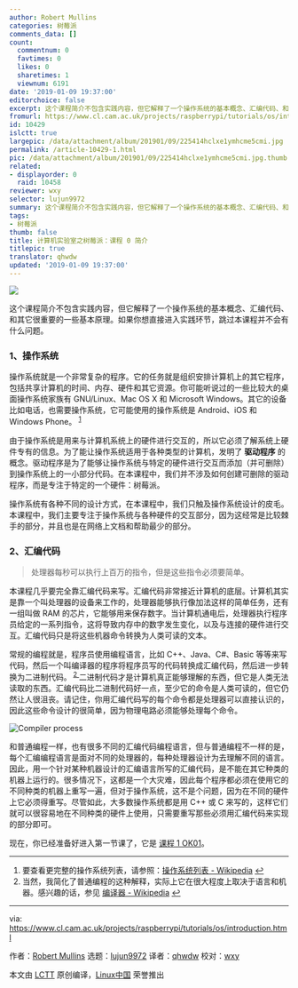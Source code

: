 ```yaml
---
author: Robert Mullins
categories: 树莓派
comments_data: []
count:
  commentnum: 0
  favtimes: 0
  likes: 0
  sharetimes: 1
  viewnum: 6191
date: '2019-01-09 19:37:00'
editorchoice: false
excerpt: 这个课程简介不包含实践内容，但它解释了一个操作系统的基本概念、汇编代码、和其它很重要的一些基本原理。
fromurl: https://www.cl.cam.ac.uk/projects/raspberrypi/tutorials/os/introduction.html
id: 10429
islctt: true
largepic: /data/attachment/album/201901/09/225414hclxe1ymhcme5cmi.jpg
permalink: /article-10429-1.html
pic: /data/attachment/album/201901/09/225414hclxe1ymhcme5cmi.jpg.thumb.jpg
related:
- displayorder: 0
  raid: 10458
reviewer: wxy
selector: lujun9972
summary: 这个课程简介不包含实践内容，但它解释了一个操作系统的基本概念、汇编代码、和其它很重要的一些基本原理。
tags:
- 树莓派
thumb: false
title: 计算机实验室之树莓派：课程 0 简介
titlepic: true
translator: qhwdw
updated: '2019-01-09 19:37:00'
---
```


![](/data/attachment/album/201901/09/225414hclxe1ymhcme5cmi.jpg)


这个课程简介不包含实践内容，但它解释了一个操作系统的基本概念、汇编代码、和其它很重要的一些基本原理。如果你想直接进入实践环节，跳过本课程并不会有什么问题。


### 1、操作系统


操作系统就是一个非常复杂的程序。它的任务就是组织安排计算机上的其它程序，包括共享计算机的时间、内存、硬件和其它资源。你可能听说过的一些比较大的桌面操作系统家族有 GNU/Linux、Mac OS X 和 Microsoft Windows。其它的设备比如电话，也需要操作系统，它可能使用的操作系统是 Android、iOS 和 Windows Phone。 <sup id="fnref1"> <a href="#fn1" rel="footnote">  1 </a></sup>


由于操作系统是用来与计算机系统上的硬件进行交互的，所以它必须了解系统上硬件专有的信息。为了能让操作系统适用于各种类型的计算机，发明了 **驱动程序** 的概念。驱动程序是为了能够让操作系统与特定的硬件进行交互而添加（并可删除）到操作系统上的一小部分代码。在本课程中，我们并不涉及如何创建可删除的驱动程序，而是专注于特定的一个硬件：树莓派。


操作系统有各种不同的设计方式，在本课程中，我们只触及操作系统设计的皮毛。本课程中，我们主要专注于操作系统与各种硬件的交互部分，因为这经常是比较棘手的部分，并且也是在网络上文档和帮助最少的部分。


### 2、汇编代码



> 
> 处理器每秒可以执行上百万的指令，但是这些指令必须要简单。
> 
> 
> 


本课程几乎要完全靠汇编代码来写。汇编代码非常接近计算机的底层。计算机其实是靠一个叫处理器的设备来工作的，处理器能够执行像加法这样的简单任务，还有一组叫做 RAM 的芯片，它能够用来保存数字。当计算机通电后，处理器执行程序员给定的一系列指令，这将导致内存中的数字发生变化，以及与连接的硬件进行交互。汇编代码只是将这些机器命令转换为人类可读的文本。


常规的编程就是，程序员使用编程语言，比如 C++、Java、C#、Basic 等等来写代码，然后一个叫编译器的程序将程序员写的代码转换成汇编代码，然后进一步转换为二进制代码。<sup id="fnref2"> <a href="#fn2" rel="footnote">  2 </a></sup> 二进制代码才是计算机真正能够理解的东西，但它是人类无法读取的东西。汇编代码比二进制代码好一点，至少它的命令是人类可读的，但它仍然让人很沮丧。请记住，你用汇编代码写的每个命令都是处理器可以直接认识的，因此这些命令设计的很简单，因为物理电路必须能够处理每个命令。


![Compiler process](/data/attachment/album/201901/16/011504ukcpyy997wz568q9.png)


和普通编程一样，也有很多不同的汇编代码编程语言，但与普通编程不一样的是，每个汇编编程语言是面对不同的处理器的，每种处理器设计为去理解不同的语言。因此，用一个针对某种机器设计的汇编语言所写的汇编代码，是不能在其它种类的机器上运行的。很多情况下，这都是一个大灾难，因此每个程序都必须在使用它的不同种类的机器上重写一遍，但对于操作系统，这不是个问题，因为在不同的硬件上它必须得重写。尽管如此，大多数操作系统都是用 C++ 或 C 来写的，这样它们就可以很容易地在不同种类的硬件上使用，只需要重写那些必须用汇编代码来实现的部分即可。


现在，你已经准备好进入第一节课了，它是 [课程 1 OK01](https://www.cl.cam.ac.uk/projects/raspberrypi/tutorials/os/ok01.html)。




---


1. 要查看更完整的操作系统列表，请参照：[操作系统列表 - Wikipedia](http://en.wikipedia.org/wiki/List_of_operating_systems) [↩](#fnref1)
2. 当然，我简化了普通编程的这种解释，实际上它在很大程度上取决于语言和机器。感兴趣的话，参见 [编译器 - Wikipedia](http://en.wikipedia.org/wiki/Compiler) [↩](#fnref2)




---


via: <https://www.cl.cam.ac.uk/projects/raspberrypi/tutorials/os/introduction.html>


作者：[Robert Mullins](http://www.cl.cam.ac.uk/%7Erdm34) 选题：[lujun9972](https://github.com/lujun9972) 译者：[qhwdw](https://github.com/qhwdw) 校对：[wxy](https://github.com/wxy)


本文由 [LCTT](https://github.com/LCTT/TranslateProject) 原创编译，[Linux中国](https://linux.cn/) 荣誉推出